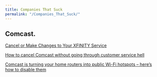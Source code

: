 ```yaml
---
title: Companies That Suck
permalink: "/Companies_That_Suck/"
---
```


Comcast.
--------

[Cancel or Make Changes to Your XFINITY Service](http://customer.comcast.com/help-and-support/internet/cancel-my-xfinity-services)

[How to cancel Comcast without going through customer service hell](http://bgr.com/2014/08/04/how-to-cancel-comcast-service/)

[Comcast is turning your home routers into public Wi-Fi hotspots – here’s how to disable them](http://bgr.com/2014/06/11/how-to-disable-comcast-xfinity-wi-fi-hotspot/)